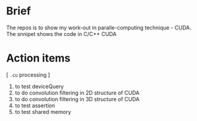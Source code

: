 # Brief 

The repos is to show my work-out in paralle-computing technique - CUDA. The snnipet shows the code in C/C++ CUDA

# Action items

[ `.cu` processing ]
1. to test deviceQuery
2. to do convolution filtering in 2D structure of CUDA
3. to do convolution filtering in 3D structure of CUDA
4. to test assertion
5. to test shared memory
